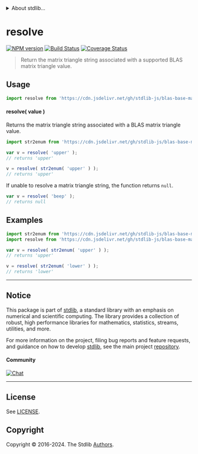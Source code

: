 <!--

@license Apache-2.0

Copyright (c) 2024 The Stdlib Authors.

Licensed under the Apache License, Version 2.0 (the "License");
you may not use this file except in compliance with the License.
You may obtain a copy of the License at

   http://www.apache.org/licenses/LICENSE-2.0

Unless required by applicable law or agreed to in writing, software
distributed under the License is distributed on an "AS IS" BASIS,
WITHOUT WARRANTIES OR CONDITIONS OF ANY KIND, either express or implied.
See the License for the specific language governing permissions and
limitations under the License.

-->


<details>
  <summary>
    About stdlib...
  </summary>
  <p>We believe in a future in which the web is a preferred environment for numerical computation. To help realize this future, we've built stdlib. stdlib is a standard library, with an emphasis on numerical and scientific computation, written in JavaScript (and C) for execution in browsers and in Node.js.</p>
  <p>The library is fully decomposable, being architected in such a way that you can swap out and mix and match APIs and functionality to cater to your exact preferences and use cases.</p>
  <p>When you use stdlib, you can be absolutely certain that you are using the most thorough, rigorous, well-written, studied, documented, tested, measured, and high-quality code out there.</p>
  <p>To join us in bringing numerical computing to the web, get started by checking us out on <a href="https://github.com/stdlib-js/stdlib">GitHub</a>, and please consider <a href="https://opencollective.com/stdlib">financially supporting stdlib</a>. We greatly appreciate your continued support!</p>
</details>

# resolve

[![NPM version][npm-image]][npm-url] [![Build Status][test-image]][test-url] [![Coverage Status][coverage-image]][coverage-url] <!-- [![dependencies][dependencies-image]][dependencies-url] -->

> Return the matrix triangle string associated with a supported BLAS matrix triangle value.

<!-- Section to include introductory text. Make sure to keep an empty line after the intro `section` element and another before the `/section` close. -->

<section class="intro">

</section>

<!-- /.intro -->

<!-- Package usage documentation. -->



<section class="usage">

## Usage

```javascript
import resolve from 'https://cdn.jsdelivr.net/gh/stdlib-js/blas-base-matrix-triangle-resolve-str@deno/mod.js';
```

#### resolve( value )

Returns the matrix triangle string associated with a BLAS matrix triangle value.

```javascript
import str2enum from 'https://cdn.jsdelivr.net/gh/stdlib-js/blas-base-matrix-triangle-str2enum@deno/mod.js';

var v = resolve( 'upper' );
// returns 'upper'

v = resolve( str2enum( 'upper' ) );
// returns 'upper'
```

If unable to resolve a matrix triangle string, the function returns `null`.

```javascript
var v = resolve( 'beep' );
// returns null
```

</section>

<!-- /.usage -->

<!-- Package usage notes. Make sure to keep an empty line after the `section` element and another before the `/section` close. -->

<section class="notes">

</section>

<!-- /.notes -->

<!-- Package usage examples. -->

<section class="examples">

## Examples

<!-- eslint no-undef: "error" -->

```javascript
import str2enum from 'https://cdn.jsdelivr.net/gh/stdlib-js/blas-base-matrix-triangle-str2enum@deno/mod.js';
import resolve from 'https://cdn.jsdelivr.net/gh/stdlib-js/blas-base-matrix-triangle-resolve-str@deno/mod.js';

var v = resolve( str2enum( 'upper' ) );
// returns 'upper'

v = resolve( str2enum( 'lower' ) );
// returns 'lower'
```

</section>

<!-- /.examples -->

<!-- Section to include cited references. If references are included, add a horizontal rule *before* the section. Make sure to keep an empty line after the `section` element and another before the `/section` close. -->

<section class="references">

</section>

<!-- /.references -->

<!-- Section for related `stdlib` packages. Do not manually edit this section, as it is automatically populated. -->

<section class="related">

</section>

<!-- /.related -->

<!-- Section for all links. Make sure to keep an empty line after the `section` element and another before the `/section` close. -->


<section class="main-repo" >

* * *

## Notice

This package is part of [stdlib][stdlib], a standard library with an emphasis on numerical and scientific computing. The library provides a collection of robust, high performance libraries for mathematics, statistics, streams, utilities, and more.

For more information on the project, filing bug reports and feature requests, and guidance on how to develop [stdlib][stdlib], see the main project [repository][stdlib].

#### Community

[![Chat][chat-image]][chat-url]

---

## License

See [LICENSE][stdlib-license].


## Copyright

Copyright &copy; 2016-2024. The Stdlib [Authors][stdlib-authors].

</section>

<!-- /.stdlib -->

<!-- Section for all links. Make sure to keep an empty line after the `section` element and another before the `/section` close. -->

<section class="links">

[npm-image]: http://img.shields.io/npm/v/@stdlib/blas-base-matrix-triangle-resolve-str.svg
[npm-url]: https://npmjs.org/package/@stdlib/blas-base-matrix-triangle-resolve-str

[test-image]: https://github.com/stdlib-js/blas-base-matrix-triangle-resolve-str/actions/workflows/test.yml/badge.svg?branch=v0.0.1
[test-url]: https://github.com/stdlib-js/blas-base-matrix-triangle-resolve-str/actions/workflows/test.yml?query=branch:v0.0.1

[coverage-image]: https://img.shields.io/codecov/c/github/stdlib-js/blas-base-matrix-triangle-resolve-str/main.svg
[coverage-url]: https://codecov.io/github/stdlib-js/blas-base-matrix-triangle-resolve-str?branch=main

<!--

[dependencies-image]: https://img.shields.io/david/stdlib-js/blas-base-matrix-triangle-resolve-str.svg
[dependencies-url]: https://david-dm.org/stdlib-js/blas-base-matrix-triangle-resolve-str/main

-->

[chat-image]: https://img.shields.io/gitter/room/stdlib-js/stdlib.svg
[chat-url]: https://app.gitter.im/#/room/#stdlib-js_stdlib:gitter.im

[stdlib]: https://github.com/stdlib-js/stdlib

[stdlib-authors]: https://github.com/stdlib-js/stdlib/graphs/contributors

[umd]: https://github.com/umdjs/umd
[es-module]: https://developer.mozilla.org/en-US/docs/Web/JavaScript/Guide/Modules

[deno-url]: https://github.com/stdlib-js/blas-base-matrix-triangle-resolve-str/tree/deno
[deno-readme]: https://github.com/stdlib-js/blas-base-matrix-triangle-resolve-str/blob/deno/README.md
[umd-url]: https://github.com/stdlib-js/blas-base-matrix-triangle-resolve-str/tree/umd
[umd-readme]: https://github.com/stdlib-js/blas-base-matrix-triangle-resolve-str/blob/umd/README.md
[esm-url]: https://github.com/stdlib-js/blas-base-matrix-triangle-resolve-str/tree/esm
[esm-readme]: https://github.com/stdlib-js/blas-base-matrix-triangle-resolve-str/blob/esm/README.md
[branches-url]: https://github.com/stdlib-js/blas-base-matrix-triangle-resolve-str/blob/main/branches.md

[stdlib-license]: https://raw.githubusercontent.com/stdlib-js/blas-base-matrix-triangle-resolve-str/main/LICENSE

</section>

<!-- /.links -->
